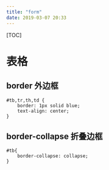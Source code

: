 ```yaml
---
title: "form"
date: 2019-03-07 20:33
---
```



[TOC]



# 表格



## border 外边框

```
#tb,tr,th,td {
    border: 1px solid blue;
    text-align: center;
}
```



## border-collapse 折叠边框

```
#tb{
    border-collapse: collapse;
}
```

